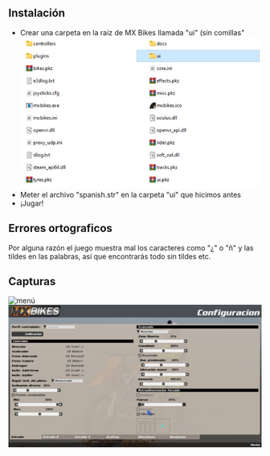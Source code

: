 ## Instalación

* Crear una carpeta en la raiz de MX Bikes llamada "ui" (sin comillas"
![carpeta][3]
* Meter el archivo "spanish.str" en la carpeta "ui" que hicimos antes
* ¡Jugar!

## Errores ortograficos
Por alguna razón el juego muestra mal los caracteres como "¿" o "ñ" y las tildes en las palabras, así que encontrarás todo sin tildes etc.

## Capturas
![menú][1]
![configuración][2]

[1]: Capturas/captura%20menú%20principal.jpg "menú"
[2]: Capturas/captura%20menú%20configuración.jpg "configuración"
[3]: Capturas/carpeta%20ui.jpg "carpeta"
